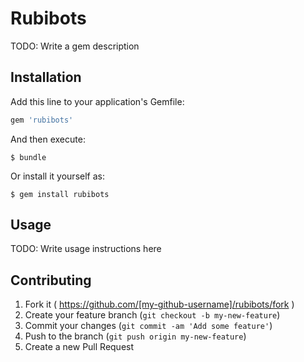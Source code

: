 # Rubibots

TODO: Write a gem description

## Installation

Add this line to your application's Gemfile:

```ruby
gem 'rubibots'
```

And then execute:

    $ bundle

Or install it yourself as:

    $ gem install rubibots

## Usage

TODO: Write usage instructions here

## Contributing

1. Fork it ( https://github.com/[my-github-username]/rubibots/fork )
2. Create your feature branch (`git checkout -b my-new-feature`)
3. Commit your changes (`git commit -am 'Add some feature'`)
4. Push to the branch (`git push origin my-new-feature`)
5. Create a new Pull Request
